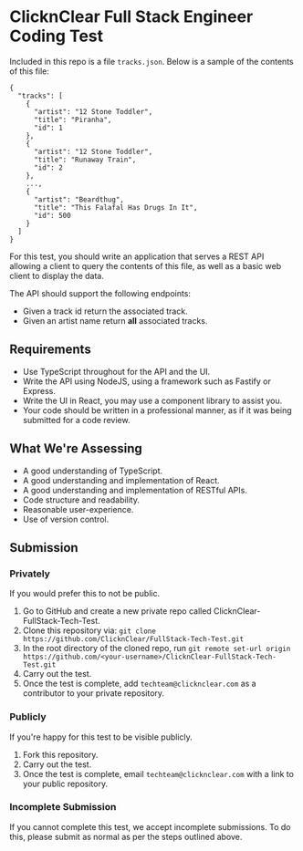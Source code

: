 # ClicknClear Full Stack Engineer Coding Test
Included in this repo is a file `tracks.json`. Below is a sample of the contents of this file:

```
{
  "tracks": [
    {
      "artist": "12 Stone Toddler",
      "title": "Piranha",
      "id": 1
    },
    {
      "artist": "12 Stone Toddler",
      "title": "Runaway Train",
      "id": 2
    },
    ...,
    {
      "artist": "Beardthug",
      "title": "This Falafal Has Drugs In It",
      "id": 500
    }
  ]
}
```

For this test, you should write an application that serves a REST API allowing a client to query the contents of this file, as well as a basic web client to display the data.

The API should support the following endpoints:
- Given a track id return the associated track.
- Given an artist name return **all** associated tracks.

## Requirements
- Use TypeScript throughout for the API and the UI.
- Write the API using NodeJS, using a framework such as Fastify or Express.
- Write the UI in React, you may use a component library to assist you.
- Your code should be written in a professional manner, as if it was being submitted for a code review.

## What We're Assessing
- A good understanding of TypeScript.
- A good understanding and implementation of React.
- A good understanding and implementation of RESTful APIs.
- Code structure and readability.
- Reasonable user-experience.
- Use of version control.

## Submission
### Privately
If you would prefer this to not be public.
1) Go to GitHub and create a new private repo called ClicknClear-FullStack-Tech-Test.
2) Clone this repository via: `git clone https://github.com/ClicknClear/FullStack-Tech-Test.git`
3) In the root directory of the cloned repo, run `git remote set-url origin https://github.com/<your-username>/ClicknClear-FullStack-Tech-Test.git`
4) Carry out the test.
5) Once the test is complete, add `techteam@clicknclear.com` as a contributor to your private repository.

### Publicly
If you're happy for this test to be visible publicly.
1) Fork this repository.
2) Carry out the test.
3) Once the test is complete, email `techteam@clicknclear.com` with a link to your public repository.

### Incomplete Submission
If you cannot complete this test, we accept incomplete submissions. To do this, please submit as normal as per the steps outlined above.
